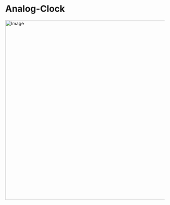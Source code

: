 # Analog-Clock

<img width="735" height="570" alt="Image" src="https://github.com/user-attachments/assets/187ea3b3-e71d-4867-b42d-f7579971a133" />
